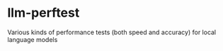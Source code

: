 # llm-perftest
Various kinds of performance tests (both speed and accuracy) for local language models
